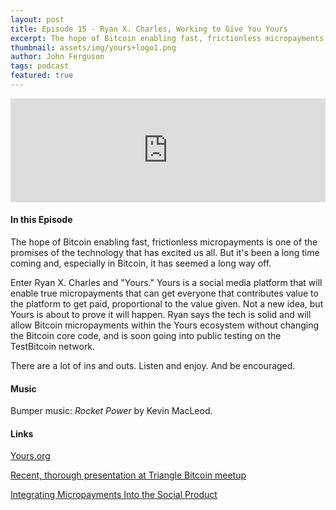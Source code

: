 ```yaml
---
layout: post
title: Episode 15 - Ryan X. Charles, Working to Give You Yours
excerpt: The hope of Bitcoin enabling fast, frictionless micropayments is one of the promises of the technology that has excited us all. But it's been a long time coming and, especially in Bitcoin, it has seemed a long way off. 
thumbnail: assets/img/yours+logo1.png
author: John Ferguson
tags: podcast
featured: true
---
```

<iframe width="100%" height="166" scrolling="no" frameborder="no" src="https://w.soundcloud.com/player/?url=https%3A//api.soundcloud.com/tracks/312359819&amp;color=ff5500&amp;auto_play=false&amp;hide_related=false&amp;show_comments=true&amp;show_user=true&amp;show_reposts=false"></iframe>


#### In this Episode

The hope of Bitcoin enabling fast, frictionless micropayments is one of the promises of the technology that has excited us all. But it's been a long time coming and, especially in Bitcoin, it has seemed a long way off. 

Enter Ryan X. Charles and "Yours." Yours is a social media platform that will enable true micropayments that can get everyone that contributes value to the platform to get paid, proportional to the value given. Not a new idea, but Yours is about to prove it will happen. Ryan says the tech is solid and will allow Bitcoin micropayments within the Yours ecosystem without changing the Bitcoin core code, and is soon going into public testing on the TestBitcoin network. 

There are a lot of ins and outs. Listen and enjoy. And be encouraged.


#### Music

Bumper music: *Rocket Power* by Kevin MacLeod.

#### Links


[Yours.org](https://www.yours.org)

[Recent, thorough presentation at Triangle Bitcoin meetup](https://www.youtube.com/watch?v=UsqZY5ETGn0&t=1135s)

[ Integrating Micropayments Into the Social Product ](https://www.youtube.com/watch?v=vluZsQ1lTOE) 
